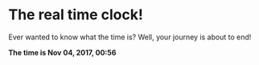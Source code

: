 # The real time clock!

Ever wanted to know what the time is? Well, your journey is about to end!

**The time is Nov 04, 2017, 00:56**